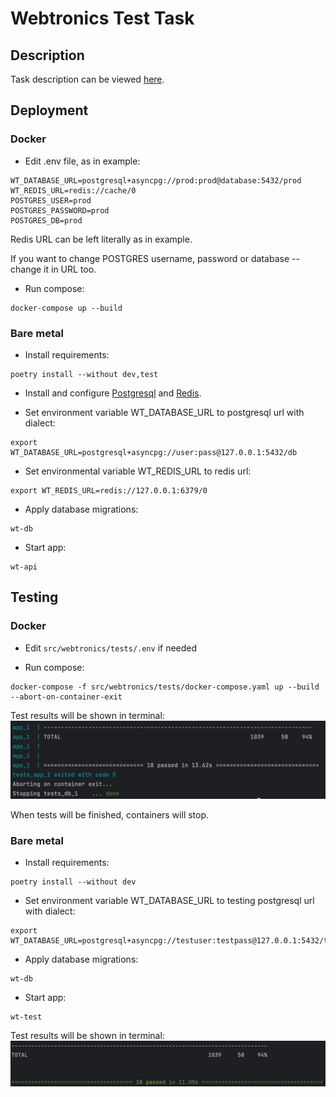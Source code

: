 # Webtronics Test Task

## Description
Task description can be viewed [here](docs/TaskDescription.md).

## Deployment

### Docker
 - Edit .env file, as in example:
```text
WT_DATABASE_URL=postgresql+asyncpg://prod:prod@database:5432/prod
WT_REDIS_URL=redis://cache/0
POSTGRES_USER=prod
POSTGRES_PASSWORD=prod
POSTGRES_DB=prod
```
Redis URL can be left literally as in example.

If you want to change POSTGRES username, password or database -- change it in URL too.


 - Run compose:
```shell
docker-compose up --build
```

### Bare metal

 - Install requirements:
```shell
poetry install --without dev,test
```
 - Install and configure [Postgresql](https://www.postgresql.org/) and [Redis](https://redis.io/).

 - Set environment variable WT_DATABASE_URL to postgresql url with dialect:
```shell
export WT_DATABASE_URL=postgresql+asyncpg://user:pass@127.0.0.1:5432/db
```
 - Set environmental variable WT_REDIS_URL to redis url:
```shell
export WT_REDIS_URL=redis://127.0.0.1:6379/0
```
 - Apply database migrations:
```shell
wt-db
```
 - Start app:
```shell
wt-api
```

## Testing
### Docker
 - Edit `src/webtronics/tests/.env` if needed

 - Run compose:
```shell
docker-compose -f src/webtronics/tests/docker-compose.yaml up --build --abort-on-container-exit
```

Test results will be shown in terminal:
![test_results_docker](docs/test_results_docker.png "test results docker")

When tests will be finished, containers will stop.

### Bare metal
 - Install requirements:
```shell
poetry install --without dev
```
 - Set environment variable WT_DATABASE_URL to testing postgresql url with dialect:
```shell
export WT_DATABASE_URL=postgresql+asyncpg://testuser:testpass@127.0.0.1:5432/testdb
```
 - Apply database migrations:
```shell
wt-db
```
 - Start app:
```shell
wt-test
```
Test results will be shown in terminal:
![test_results_baremetal](docs/test_results_baremetal.png "test results baremetal")